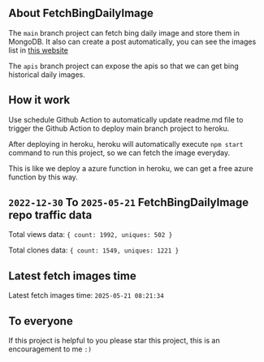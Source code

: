 ## About FetchBingDailyImage

The `main` branch project can fetch bing daily image and store them in MongoDB.
It also can create a post automatically, you can see the images list in [this website](https://oursalbum.netlify.app)

The `apis` branch project can expose the apis so that we can get bing historical daily images.

## How it work

Use schedule Github Action to automatically update readme.md file to trigger the Github Action to deploy main branch project to heroku.

After deploying in heroku, heroku will automatically execute `npm start` command to run this project, so we can fetch the image everyday.

This is like we deploy a azure function in heroku, we can get a free azure function by this way.

## `2022-12-30` To `2025-05-21` FetchBingDailyImage repo traffic data

Total views data: `{ count: 1992, uniques: 502 }`

Total clones data: `{ count: 1549, uniques: 1221 }`

## Latest fetch images time

Latest fetch images time: `2025-05-21 08:21:34`

## To everyone

If this project is helpful to you please star this project, this is an encouragement to me `:)`



